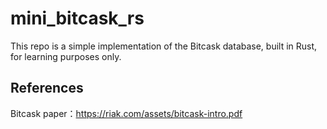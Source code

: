 # mini_bitcask_rs
This repo is a simple implementation of the Bitcask database, built in Rust, for learning purposes only.

## References
Bitcask paper：https://riak.com/assets/bitcask-intro.pdf
